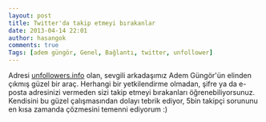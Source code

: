 ```yaml
---
layout: post
title: Twitter'da takip etmeyi bırakanlar
date: 2013-04-14 22:01
author: hasangok
comments: true
Tags: [adem güngör, Genel, Bağlantı, twitter, unfollower]
---
```

Adresi [unfollowers.info](http://unfollowers.info) olan, sevgili arkadaşımız Adem Güngör'ün elinden çıkmış güzel bir araç. Herhangi bir yetkilendirme olmadan, şifre ya da e-posta adresinizi vermeden sizi takip etmeyi bırakanları öğrenebiliyorsunuz. Kendisini bu güzel çalışmasından dolayı tebrik ediyor, 5bin takipçi sorununu en kısa zamanda çözmesini temenni ediyorum :)
